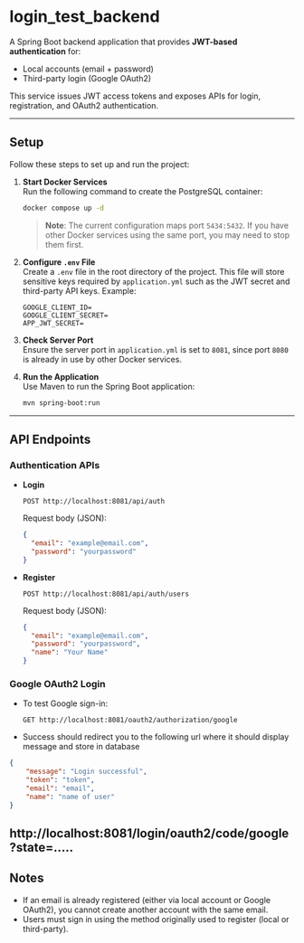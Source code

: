 # login_test_backend  

A Spring Boot backend application that provides **JWT-based authentication** for:  
- Local accounts (email + password)  
- Third-party login (Google OAuth2)  

This service issues JWT access tokens and exposes APIs for login, registration, and OAuth2 authentication.  

---

## Setup  

Follow these steps to set up and run the project:  

1. **Start Docker Services**  
   Run the following command to create the PostgreSQL container:  
   ```bash
   docker compose up -d
   ```  
   > **Note**: The current configuration maps port `5434:5432`. If you have other Docker services using the same port, you may need to stop them first.  

2. **Configure `.env` File**  
   Create a `.env` file in the root directory of the project. This file will store sensitive keys required by `application.yml` such as the JWT secret and third-party API keys. Example:  
   ```env
   GOOGLE_CLIENT_ID=
   GOOGLE_CLIENT_SECRET=
   APP_JWT_SECRET=
   ```  

3. **Check Server Port**  
   Ensure the server port in `application.yml` is set to `8081`, since port `8080` is already in use by other Docker services.  

4. **Run the Application**  
   Use Maven to run the Spring Boot application:  
   ```bash
   mvn spring-boot:run
   ```

---

## API Endpoints  

### Authentication APIs  

- **Login**  
  ```http
  POST http://localhost:8081/api/auth
  ```  
  Request body (JSON):  
  ```json
  {
    "email": "example@email.com",
    "password": "yourpassword"
  }
  ```  

- **Register**  
  ```http
  POST http://localhost:8081/api/auth/users
  ```  
  Request body (JSON):  
  ```json
  {
    "email": "example@email.com",
    "password": "yourpassword",
    "name": "Your Name"
  }
  ```  

### Google OAuth2 Login  

- To test Google sign-in:  
  ```http
  GET http://localhost:8081/oauth2/authorization/google
  ```  
- Success should redirect you to the following url where it should display message and store in database
```json
{
    "message": "Login successful",
    "token": "token", 
    "email": "email", 
    "name": "name of user"
}
```
http://localhost:8081/login/oauth2/code/google?state=.....
---

## Notes  

- If an email is already registered (either via local account or Google OAuth2), you cannot create another account with the same email.  
- Users must sign in using the method originally used to register (local or third-party).  
